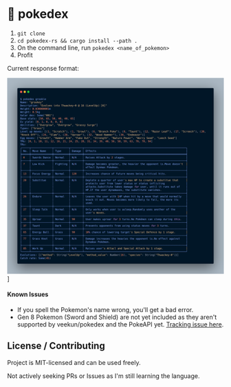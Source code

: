# 🧢 pokedex

<!--[![Latest version](https://img.shields.io/crates/v/pokedex.svg)](https://crates.io/crates/pokedex)

If you _really_ want to use this tool, here's how:
-->
1. `git clone` 
2. `cd pokedex-rs && cargo install --path .`
3. On the command line, run `pokedex <name_of_pokemon>`
4. Profit

Current response format:

![Searching for "Grookie"](./data/readme-inclusion.png)]

#### Known Issues

- If you spell the Pokemon's name wrong, you'll get a bad error.
- Gen 8 Pokemon (Sword and Shield) are not yet included as they aren't supported by veekun/pokedex and the PokeAPI yet. [Tracking issue here](https://github.com/veekun/pokedex/issues/284).

## License / Contributing

Project is MIT-licensed and can be used freely.

Not actively seeking PRs or Issues as I'm still learning the language.
